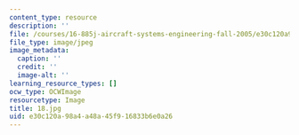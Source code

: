 ```yaml
---
content_type: resource
description: ''
file: /courses/16-885j-aircraft-systems-engineering-fall-2005/e30c120a98a4a48a45f916833b6e0a26_18.jpg
file_type: image/jpeg
image_metadata:
  caption: ''
  credit: ''
  image-alt: ''
learning_resource_types: []
ocw_type: OCWImage
resourcetype: Image
title: 18.jpg
uid: e30c120a-98a4-a48a-45f9-16833b6e0a26
---
```

